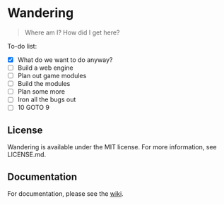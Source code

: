# Wandering

> Where am I? How did I get here?

To-do list:
- [x] What do we want to do anyway?
- [ ] Build a web engine
- [ ] Plan out game modules
- [ ] Build the modules
- [ ] Plan some more
- [ ] Iron all the bugs out
- [ ] 10 GOTO 9

## License

Wandering is available under the MIT license. For more information, see LICENSE.md.

## Documentation

For documentation, please see the [wiki](https://github.com/LukeCastellan/Wandering/wiki).
